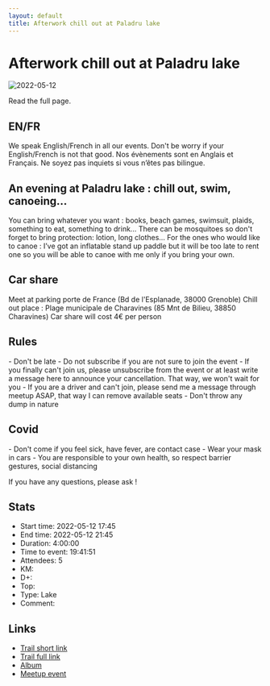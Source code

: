 ```yaml
---
layout: default
title: Afterwork chill out at Paladru lake
---
```


# Afterwork chill out at Paladru lake

![2022-05-12](../img/orig/2022-05-12.jpg)

Read the full page.

##  EN/FR 
We speak English/French in all our events. Don't be worry if your English/French is not that good. Nos évènements sont en Anglais et Français. Ne soyez pas inquiets si vous n’êtes pas bilingue.

##  An evening at Paladru lake : chill out, swim, canoeing… 
You can bring whatever you want : books, beach games, swimsuit, plaids, something to eat, something to drink…
There can be mosquitoes so don't forget to bring protection: lotion, long clothes...
For the ones who would like to canoe :
I’ve got an inflatable stand up paddle but it will be too late to rent one so you will be able to canoe with me only if you bring your own.

##  Car share 
Meet at parking porte de France (Bd de l'Esplanade, 38000 Grenoble)
Chill out place : Plage municipale de Charavines (85 Mnt de Bilieu, 38850 Charavines)
Car share will cost 4€ per person

##  Rules 
\- Don't be late
\- Do not subscribe if you are not sure to join the event
\- If you finally can't join us\, please unsubscribe from the event or at least write a message here to announce your cancellation\. That way\, we won't wait for you
\- If you are a driver and can't join\, please send me a message through meetup ASAP\, that way I can remove available seats
\- Don't throw any dump in nature

##  Covid 
\- Don't come if you feel sick\, have fever\, are contact case
\- Wear your mask in cars
\- You are responsible to your own health\, so respect barrier gestures\, social distancing

If you have any questions, please ask !

## Stats

- Start time: 2022-05-12 17:45
- End time: 2022-05-12 21:45
- Duration: 4:00:00
- Time to event: 19:41:51
- Attendees: 5
- KM: 
- D+: 
- Top: 
- Type: Lake
- Comment: 

## Links

- [Trail short link]()
- [Trail full link]()
- [Album](https://binnette.github.io/GacImg2022/)
- [Meetup event](https://www.meetup.com/grenoble-adventure-club-english-french/events/285846605/)
